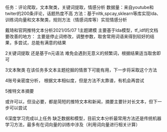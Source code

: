 任务：评论爬取，文本聚类，关键词提取，情感分析
数据量：来自youtube和twiter的200条评论，话题热度不高
方法：基于nltk,spcay,sklearn等库实现lda、训练词向量和文本聚类，规则方法（情感词库等）实现情感分析


戴琦和官网推特文本分析2021/05/07
1主题建模
主要基于lda模型，tf_idf的文档
要改善的地方：
主要是停止词修改，调整参数，取舍常用词语来得到较好的结果，多尝试，总能有满意的结果

2关键词提取
还是基于n元语法
难免会遇到无意义的频繁词，根据结果适当取舍即可

3文本聚类
在该任务多文本主题挖掘的情景下可能有用，下一步将采取这个方法

4账号亲密度分析，
根据文本相似度，但是方法不太靠谱，有机会再尝试

5推特文本摘要

或许可以，但没必要，都是简短的推特文本和新闻，摘要主要针对长文本，但下一步可以尝试

6深度学习完成以上任务
缺乏数据和模型，目前文本分析最常用方法还是传统机器学习方法，最多有在词向量的训练中涉及（利用词向量进行相关计算）